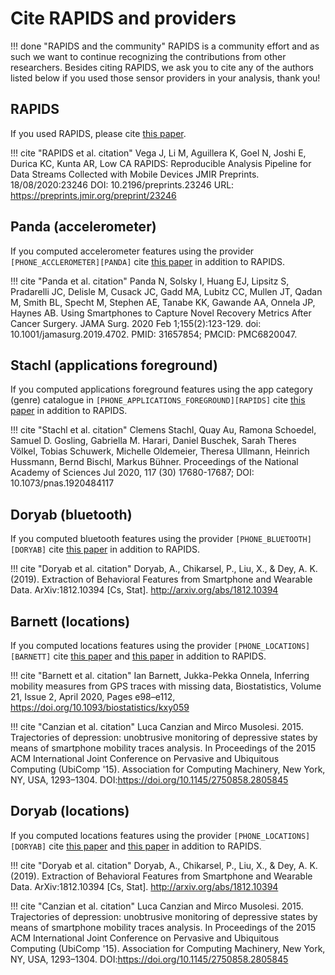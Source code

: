 # Cite RAPIDS and providers

!!! done "RAPIDS and the community"
    RAPIDS is a community effort and as such we want to continue recognizing the contributions from other researchers. Besides citing RAPIDS, we ask you to cite any of the authors listed below if you used those sensor providers in your analysis, thank you!

## RAPIDS

If you used RAPIDS, please cite [this paper](https://preprints.jmir.org/preprint/23246).

!!! cite "RAPIDS et al. citation"
    Vega J, Li M, Aguillera K, Goel N, Joshi E, Durica KC, Kunta AR, Low CA
    RAPIDS: Reproducible Analysis Pipeline for Data Streams Collected with Mobile Devices
    JMIR Preprints. 18/08/2020:23246
    DOI: 10.2196/preprints.23246
    URL: https://preprints.jmir.org/preprint/23246

## Panda (accelerometer)

If you computed accelerometer features using the provider  `[PHONE_ACCLEROMETER][PANDA]` cite [this paper](https://pubmed.ncbi.nlm.nih.gov/31657854/) in addition to RAPIDS.

!!! cite "Panda et al. citation"
    Panda N, Solsky I, Huang EJ, Lipsitz S, Pradarelli JC, Delisle M, Cusack JC, Gadd MA, Lubitz CC, Mullen JT, Qadan M, Smith BL, Specht M, Stephen AE, Tanabe KK, Gawande AA, Onnela JP, Haynes AB. Using Smartphones to Capture Novel Recovery Metrics After Cancer Surgery. JAMA Surg. 2020 Feb 1;155(2):123-129. doi: 10.1001/jamasurg.2019.4702. PMID: 31657854; PMCID: PMC6820047.

## Stachl (applications foreground)

If you computed applications foreground features using the app category (genre) catalogue in  `[PHONE_APPLICATIONS_FOREGROUND][RAPIDS]` cite [this paper](https://www.pnas.org/content/117/30/17680) in addition to RAPIDS.

!!! cite "Stachl et al. citation"
    Clemens Stachl, Quay Au, Ramona Schoedel, Samuel D. Gosling, Gabriella M. Harari, Daniel Buschek, Sarah Theres Völkel, Tobias Schuwerk, Michelle Oldemeier, Theresa Ullmann, Heinrich Hussmann, Bernd Bischl, Markus Bühner. Proceedings of the National Academy of Sciences Jul 2020, 117 (30) 17680-17687; DOI: 10.1073/pnas.1920484117 

## Doryab (bluetooth)

If you computed bluetooth features using the provider `[PHONE_BLUETOOTH][DORYAB]` cite [this paper](https://arxiv.org/abs/1812.10394) in addition to RAPIDS.

!!! cite "Doryab et al. citation"
    Doryab, A., Chikarsel, P., Liu, X., & Dey, A. K. (2019). Extraction of Behavioral Features from Smartphone and Wearable Data. ArXiv:1812.10394 [Cs, Stat]. http://arxiv.org/abs/1812.10394

## Barnett (locations)

If you computed locations features using the provider `[PHONE_LOCATIONS][BARNETT]` cite [this paper](https://doi.org/10.1093/biostatistics/kxy059) and [this paper](https://doi.org/10.1145/2750858.2805845) in addition to RAPIDS.

!!! cite "Barnett et al. citation"
    Ian Barnett, Jukka-Pekka Onnela, Inferring mobility measures from GPS traces with missing data, Biostatistics, Volume 21, Issue 2, April 2020, Pages e98–e112, https://doi.org/10.1093/biostatistics/kxy059

!!! cite "Canzian et al. citation"
    Luca Canzian and Mirco Musolesi. 2015. Trajectories of depression: unobtrusive monitoring of depressive states by means of smartphone mobility traces analysis. In Proceedings of the 2015 ACM International Joint Conference on Pervasive and Ubiquitous Computing (UbiComp '15). Association for Computing Machinery, New York, NY, USA, 1293–1304. DOI:https://doi.org/10.1145/2750858.2805845

## Doryab (locations)

If you computed locations features using the provider `[PHONE_LOCATIONS][DORYAB]` cite [this paper](https://arxiv.org/abs/1812.10394) and [this paper](https://doi.org/10.1145/2750858.2805845) in addition to RAPIDS.

!!! cite "Doryab et al. citation"
    Doryab, A., Chikarsel, P., Liu, X., & Dey, A. K. (2019). Extraction of Behavioral Features from Smartphone and Wearable Data. ArXiv:1812.10394 [Cs, Stat]. http://arxiv.org/abs/1812.10394

!!! cite "Canzian et al. citation"
    Luca Canzian and Mirco Musolesi. 2015. Trajectories of depression: unobtrusive monitoring of depressive states by means of smartphone mobility traces analysis. In Proceedings of the 2015 ACM International Joint Conference on Pervasive and Ubiquitous Computing (UbiComp '15). Association for Computing Machinery, New York, NY, USA, 1293–1304. DOI:https://doi.org/10.1145/2750858.2805845
